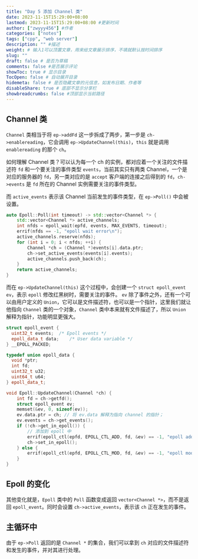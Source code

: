 ```yaml
---
title: "Day 5 添加 Channel 类"
date: 2023-11-15T15:29:00+08:00
lastmod: 2023-11-15T15:29:00+08:00 #更新时间
author: ["zwyyy456"] #作者
categories: ["notes"]
tags: ["cpp", "web server"]
description: "" #描述
weight: # 输入1可以顶置文章，用来给文章展示排序，不填就默认按时间排序
slug: ""
draft: false # 是否为草稿
comments: false #是否展示评论
showToc: true # 显示目录
TocOpen: false # 自动展开目录
hidemeta: false # 是否隐藏文章的元信息，如发布日期、作者等
disableShare: true # 底部不显示分享栏
showbreadcrumbs: false #顶部显示当前路径
---
```


## Channel 类

`Channel` 类相当于将 `ep->addFd` 这一步拆成了两步，第一步是 `ch->enablereading`，它会调用 `ep->UpdateChannel(this)`，`this` 就是调用 `enablereading` 的那个 `ch`。

如何理解 Channel 类？可以认为每一个 ch 的实例，都对应着一个关注的文件描述符 `fd` 和一个要关注的事件类型 `events`，当前其实只有两类 Channel，一个是对应的服务器的 `fd`，另一类对应的是 `accept` 客户端的连接之后得到的 `fd`，`ch->events` 是 `fd` 所在的 Channel 实例需要关注的事件类型。

而 `active_events` 表示该 Channel 当前发生的事件类型，在 `ep->Poll()` 中会被设置。

```cpp
auto Epoll::Poll(int timeout) -> std::vector<Channel *> {
    std::vector<Channel *> active_channels;
    int nfds = epoll_wait(epfd, events, MAX_EVENTS, timeout);
    errif(nfds == -1, "epoll wait error\n");
    active_channels.reserve(nfds);
    for (int i = 0; i < nfds; ++i) {
        Channel *ch = (Channel *)events[i].data.ptr;
        ch->set_active_events(events[i].events);
        active_channels.push_back(ch);
    }
    return active_channels;
}
```

而在 `ep->UpdateChannel(this)` 这个过程中，会创建一个 `struct epoll_event ev`，表示 `epoll` 修改红黑树时，需要关注的事件。 `ev` 除了事件之外，还有一个可以由用户定义的 `Union`，它可以是文件描述符，也可以是一个指针，这里我们就让他指向 `Channel` 类的一个对象，`Channel` 类中本来就有文件描述了，所以 `Union` 解释为指针，功能明显更强大。

```cpp
struct epoll_event {
  uint32_t events;	/* Epoll events */
  epoll_data_t data;	/* User data variable */
} __EPOLL_PACKED;

typedef union epoll_data {
  void *ptr;
  int fd;
  uint32_t u32;
  uint64_t u64;
} epoll_data_t;
```

```cpp
void Epoll::UpdateChannel(Channel *ch) {
    int fd = ch->getfd();
    struct epoll_event ev;
    memset(&ev, 0, sizeof(ev));
    ev.data.ptr = ch; // 将 ev.data 解释为指向 channel 的指针；
    ev.events = ch->get_events();
    if (!ch->get_in_epoll()) {
        // 添加到 epoll 中
        errif(epoll_ctl(epfd, EPOLL_CTL_ADD, fd, &ev) == -1, "epoll add error!\n");
        ch->set_in_epoll();
    } else {
        errif(epoll_ctl(epfd, EPOLL_CTL_MOD, fd, &ev) == -1, "epoll mod error!\n");
    }
}
```

## Epoll 的变化

其他变化就是，`Epoll` 类中的 `Poll` 函数变成返回 `vector<Channel *>`，而不是返回 `epoll_event`。同时会设置 `ch->active_events`，表示该 `ch` 正在发生的事件。

## 主循环中

由于 `ep->Poll` 返回的是 `Channel *` 的集合，我们可以拿到 `ch` 对应的文件描述符和发生的事件，并对其进行处理。